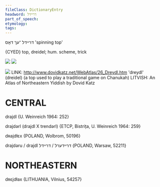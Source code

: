 ```yaml
---
fileClass: DictionaryEntry
headword: דריידל
part_of_speech: 
etymology: 
tags: 
---
```

דריידל
־עך
דאָס
'spinning top'

{CYED}
top, dreidel; hum. scheme, trick

![](https://ia802902.us.archive.org/9/items/Yiddish-Dialect-Maps/map%20-%20FoY3-22%20-%20dreydl.jpg)
![](https://ia902902.us.archive.org/9/items/Yiddish-Dialect-Maps/Herzog3-13-16-HannukahTopYouSgajes-58.jpg)

![](https://ia902902.us.archive.org/9/items/Yiddish-Dialect-Maps/Katz26_dreydl_tn.jpg)
LINK: http://www.dovidkatz.net/WebAtlas/26_Dreydl.htm
'dreydl' (dreidel) (a top used to play a traditional game on Chanukah)
LITVISH: An Atlas of Northeastern Yiddish by Dovid Katz

CENTRAL
========

drajdl {U. Weinreich 1964: 252}

drajdərl (drajdl X trendərl) {ETCP, Bistrița, U. Weinreich 1964: 259}

dʀajdɫɛx {POLAND, Wolbrom, 50196}

drajdəru / drajdl דריידערל / דריידל {POLAND, Warsaw, 52211}

NORTHEASTERN
==============

dʀɛjdɫax {LITHUANIA, Vilnius, 54257}